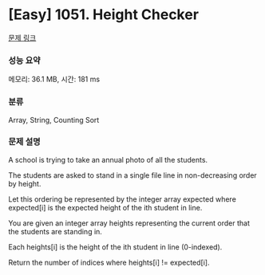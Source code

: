 # [Easy] 1051. Height Checker

[문제 링크](https://leetcode.com/problems/height-checker/) 

### 성능 요약

메모리: 36.1 MB, 시간: 181 ms

### 분류

Array, String, Counting Sort

### 문제 설명

<p>A school is trying to take an annual photo of all the students.</p>
<p>The students are asked to stand in a single file line in non-decreasing order by height.</p>
<p>Let this ordering be represented by the integer array expected where expected[i] is the expected height of the ith student in line.</p>
<p>You are given an integer array heights representing the current order that the students are standing in.</p>
<p>Each heights[i] is the height of the ith student in line (0-indexed).</p>
<p>Return the number of indices where heights[i] != expected[i].</p>
